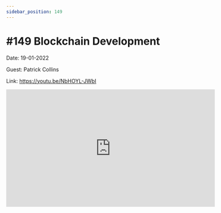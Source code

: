 ```yaml
---
sidebar_position: 149
---
```


# #149 Blockchain Development

Date: 19-01-2022

Guest: Patrick Collins

Link: https://youtu.be/NbHOYL-JWbI

<iframe width="560" height="315" src="https://www.youtube.com/embed/NbHOYL-JWbI" title="YouTube video player" frameborder="0" allow="accelerometer; autoplay; clipboard-write; encrypted-media; gyroscope; picture-in-picture; web-share" allowfullscreen></iframe>